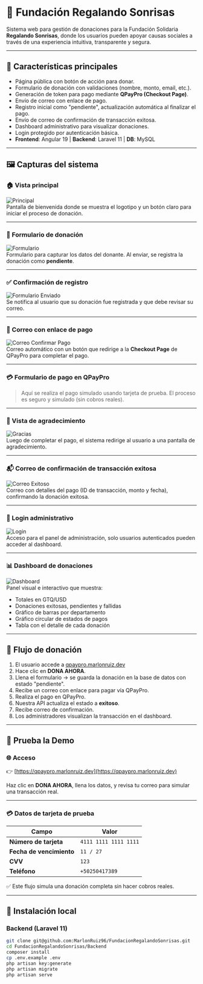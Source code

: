 # 🌟 Fundación Regalando Sonrisas

Sistema web para gestión de donaciones para la Fundación Solidaria **Regalando Sonrisas**, donde los usuarios pueden apoyar causas sociales a través de una experiencia intuitiva, transparente y segura.

---

## 📌 Características principales

- Página pública con botón de acción para donar.
- Formulario de donación con validaciones (nombre, monto, email, etc.).
- Generación de token para pago mediante **QPayPro (Checkout Page)**.
- Envío de correo con enlace de pago.
- Registro inicial como "pendiente", actualización automática al finalizar el pago.
- Envío de correo de confirmación de transacción exitosa.
- Dashboard administrativo para visualizar donaciones.
- Login protegido por autenticación básica.
- **Frontend**: Angular 19 | **Backend**: Laravel 11 | **DB**: MySQL

---

## 🖼️ Capturas del sistema

### 🏠 Vista principal

![Principal](./capturas/principal.PNG)  
Pantalla de bienvenida donde se muestra el logotipo y un botón claro para iniciar el proceso de donación.

---

### 📝 Formulario de donación

![Formulario](./capturas/formulario.PNG)  
Formulario para capturar los datos del donante. Al enviar, se registra la donación como **pendiente**.

---

### ✅ Confirmación de registro

![Formulario Enviado](./capturas/Formulario_enviado.PNG)  
Se notifica al usuario que su donación fue registrada y que debe revisar su correo.

---

### 📩 Correo con enlace de pago

![Correo Confirmar Pago](./capturas/correo_confirmar_pago.PNG)  
Correo automático con un botón que redirige a la **Checkout Page** de QPayPro para completar el pago.

---

### 💳 Formulario de pago en QPayPro

> Aquí se realiza el pago simulado usando tarjeta de prueba. El proceso es seguro y simulado (sin cobros reales).

---

### 🙌 Vista de agradecimiento

![Gracias](./capturas/gracias.PNG)  
Luego de completar el pago, el sistema redirige al usuario a una pantalla de agradecimiento.

---

### 📬 Correo de confirmación de transacción exitosa

![Correo Exitoso](./capturas/correo_exitoso.PNG)  
Correo con detalles del pago (ID de transacción, monto y fecha), confirmando la donación exitosa.

---

### 🔐 Login administrativo

![Login](./capturas/login.PNG)  
Acceso para el panel de administración, solo usuarios autenticados pueden acceder al dashboard.

---

### 📊 Dashboard de donaciones

![Dashboard](./capturas/dashboard.PNG)  
Panel visual e interactivo que muestra:

- Totales en GTQ/USD
- Donaciones exitosas, pendientes y fallidas
- Gráfico de barras por departamento
- Gráfico circular de estados de pagos
- Tabla con el detalle de cada donación

---

## 🔄 Flujo de donación

1. El usuario accede a [qpaypro.marlonruiz.dev](https://qpaypro.marlonruiz.dev)
2. Hace clic en **DONA AHORA**.
3. Llena el formulario → se guarda la donación en la base de datos con estado "pendiente".
4. Recibe un correo con enlace para pagar vía QPayPro.
5. Realiza el pago en QPayPro.
6. Nuestra API actualiza el estado a **exitoso**.
7. Recibe correo de confirmación.
8. Los administradores visualizan la transacción en el dashboard.

---

## 🧪 Prueba la Demo

### 🌐 Acceso

👉 [https://qpaypro.marlonruiz.dev](https://qpaypro.marlonruiz.dev)

Haz clic en **DONA AHORA**, llena los datos, y revisa tu correo para simular una transacción real.

---

### 💳 Datos de tarjeta de prueba

| Campo                 | Valor                |
|-----------------------|----------------------|
| **Número de tarjeta** | `4111 1111 1111 1111` |
| **Fecha de vencimiento** | `11 / 27`             |
| **CVV**               | `123`                |
| **Teléfono**          | `+50250417389`       |

✅ Este flujo simula una donación completa sin hacer cobros reales.

---

## 🚀 Instalación local

### Backend (Laravel 11)

```bash
git clone git@github.com:MarlonRuiz96/FundacionRegalandoSonrisas.git
cd FundacionRegalandoSonrisas/Backend
composer install
cp .env.example .env
php artisan key:generate
php artisan migrate
php artisan serve
